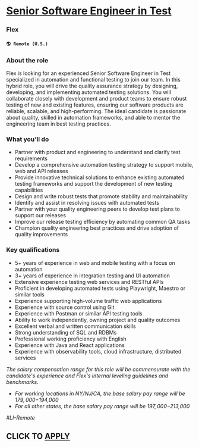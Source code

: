 # [Senior Software Engineer in Test](https://www.remotewlb.com/apply/senior-software-engineer-in-test-133174)  
### Flex  
#### `🌎 Remote (U.S.)`  

### **About the role**

Flex is looking for an experienced Senior Software Engineer in Test specialized in automation and functional testing to join our team. In this hybrid role, you will drive the quality assurance strategy by designing, developing, and implementing automated testing solutions. You will collaborate closely with development and product teams to ensure robust testing of new and existing features, ensuring our software products are reliable, scalable, and high-performing. The ideal candidate is passionate about quality, skilled in automation frameworks, and able to mentor the engineering team in best testing practices.

### **What you’ll do**

  * Partner with product and engineering to understand and clarify test requirements
  * Develop a comprehensive automation testing strategy to support mobile, web and API releases
  * Provide innovative technical solutions to enhance existing automated testing frameworks and support the development of new testing capabilities
  * Design and write robust tests that promote stability and maintainability
  * Identify and assist in resolving issues with automated tests
  * Partner with your quality engineering peers to develop test plans to support our releases
  * Improve our release testing efficiency by automating common QA tasks
  * Champion quality engineering best practices and drive adoption of quality improvements

### **Key qualifications**

  * 5+ years of experience in web and mobile testing with a focus on automation
  * 3+ years of experience in integration testing and UI automation
  * Extensive experience testing web services and RESTful APIs
  * Proficient in developing automated tests using Playwright, Maestro or similar tools
  * Experience supporting high-volume traffic web applications
  * Experience with source control using Git
  * Experience with Postman or similar API testing tools
  * Ability to work independently, owning project and quality outcomes
  * Excellent verbal and written communication skills
  * Strong understanding of SQL and RDBMs
  * Professional working proficiency with English
  * Experience with Java and React applications
  * Experience with observability tools, cloud infrastructure, distributed services

_The salary compensation range for this role will be commensurate with the candidate's experience and Flex's internal leveling guidelines and benchmarks._

  * _For working locations in NY/NJ/CA, the base salary pay range will be $179,000-$194,000_
  * _For all other states, the base salary pay range will be $197,000-$213,000_

_#LI-Remote_

  
## CLICK TO [APPLY](https://www.remotewlb.com/apply/senior-software-engineer-in-test-133174)

